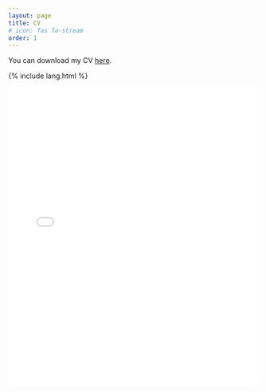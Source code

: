 ```yaml
---
layout: page
title: CV
# icon: fas fa-stream
order: 1
---
```


You can download my CV [here](/assets/files/AVelazquez_cv.pdf).

{% include lang.html %}

<div class="fluid-width-video-wrapper"><embed src="/assets/files/AVelazquez_cv.pdf#toolbar=0" type="application/pdf" id="fitvid0" width="100%" height="600px"></div>


<iframe id="PQjESqR7" frameborder="0" src="chrome-extension://ekhagklcjbdpajgpjgmbionohlpdbjgc/translateSandbox/translateSandbox.html" style="width: 0px; height: 0px; display: none;"></iframe>